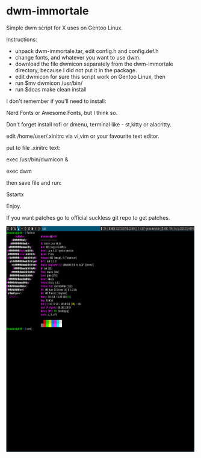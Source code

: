 # dwm-immortale
Simple dwm script for X uses on Gentoo Linux.

Instructions:
- unpack dwm-immortale.tar, edit config.h and config.def.h
- change fonts, and whatever you want to use dwm.
- download the file dwmicon separately from the dwm-immortale directory, because I did not put it in the package.
- edit dwmicon for sure this script work on Gentoo Linux, then
- run $mv dwmicon /usr/bin/
- run $doas make clean install

I don't remember if you'll need to install:

Nerd Fonts or Awesome Fonts, but I think so.

Don't forget install rofi or dmenu, terminal like - st,kitty or alacritty.

edit /home/user/.xinitrc via vi,vim or your favourite text editor.

put to file .xinitrc text: 

exec /usr/bin/dwmicon &

exec dwm 

then save file and run:

$startx

Enjoy.

If you want patches go to official suckless git repo to get patches.

 <img src="1.png" alt="scrot of dwm" width="500" height="600"> 
